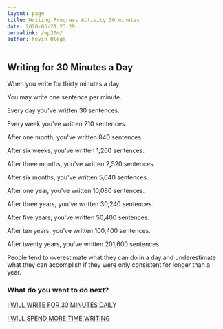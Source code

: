 ```yaml
--- 
layout: page
title: Writing Progress Activity 30 minutes
date: 2020-06-21 23:29
permalink: /wp30m/ 
author: Kevin Olega 
--- 
```

## Writing for 30 Minutes a Day

When you write for thirty minutes a day:

You may write one sentence per minute.

Every day you've written 30 sentences.

Every week you've written 210 sentences.

After one month, you've written 840 sentences.

After six weeks, you've written 1,260 sentences.

After three months, you've written 2,520 sentences.

After six months, you've written 5,040 sentences.

After one year, you've written 10,080 sentences.

After three years, you've written 30,240 sentences.

After five years, you've written 50,400 sentences.

After ten years, you've written 100,400 sentences.

After twenty years, you've written 201,600 sentences.

People tend to overestimate what they can do in a day and underestimate what they can accomplish if they were only consistent for longer than a year.

### What do you want to do next?

<a href="https://callcentertrainingtips.com/wphend/" class="button focus">I WILL WRITE FOR 30 MINUTES DAILY</a>

<a href="https://callcentertrainingtips.com/wph/" class="button focus">I WILL SPEND MORE TIME WRITING</a>